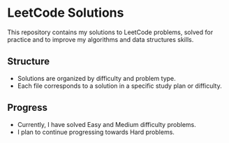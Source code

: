 # LeetCode Solutions

This repository contains my solutions to LeetCode problems, solved for practice and to improve my algorithms and data structures skills.

## Structure

- Solutions are organized by difficulty and problem type.
- Each file corresponds to a solution in a specific study plan or difficulty.

## Progress

- Currently, I have solved Easy and Medium difficulty problems.
- I plan to continue progressing towards Hard problems.
